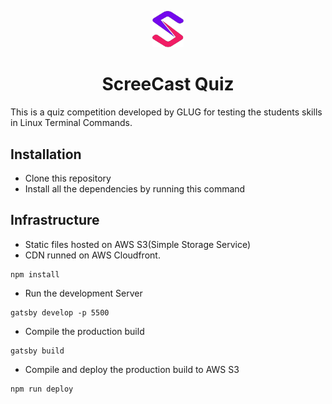 <p align="center">
  <a href="https://www.gatsbyjs.org">
    <img alt="Gatsby" src="src/images/screencast.png" width="50" />
  </a>
</p>
<h1 align="center">
  ScreeCast Quiz
</h1>

This is a quiz competition developed by GLUG for testing the students skills in Linux Terminal Commands.

## Installation
- Clone this repository
- Install all the dependencies by running this command

## Infrastructure
- Static files hosted on AWS S3(Simple Storage Service)
- CDN runned on AWS Cloudfront.
```
npm install
```
- Run the development Server
```
gatsby develop -p 5500
```
- Compile the production build
```
gatsby build
```
- Compile and deploy the production build to AWS S3
```
npm run deploy
```